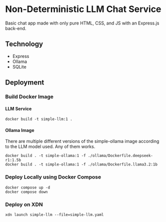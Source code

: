 # Non-Deterministic LLM Chat Service
Basic chat app made with only pure HTML, CSS, and JS with an Express.js back-end.

## Technology
- Express
- Ollama
- SQLite

## Deployment
### Build Docker Image
#### LLM Service
```
docker build -t simple-llm:1 .
```
#### Ollama Image
There are multiple different versions of the simple-ollama image according to the LLM model used. Any of them works.
```
docker build . -t simple-ollama:1 -f ./ollama/Dockerfile.deepseek-r1:1.5b
docker build . -t simple-ollama:1 -f ./ollama/Dockerfile.llama3.2:1b
```

### Deploy Locally using Docker Compose
```
docker compose up -d
docker compose down
```

### Deploy on XDN 
```
xdn launch simple-llm --file=simple-llm.yaml
```
